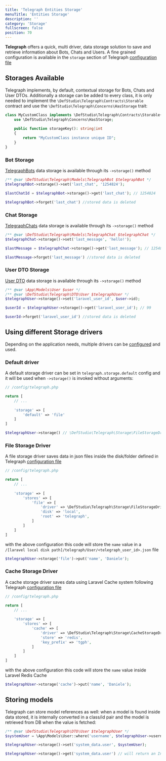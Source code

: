 ```yaml
---
title: 'Telegraph Entities Storage'
menuTitle: 'Entities Storage'
description: ''
category: 'Storage'
fullscreen: false 
position: 70
---
```


**Telegraph** offers a quick, multi driver, data storage solution to save and retrieve information about Bots, Chats and Users. A fine grained configuration is available in the `storage` section of Telegraph [configuration file](installation#configuration)

## Storages Available

Telegraph implements, by default, contextual storage for Bots, Chats and User DTOs. Additionally a storage can be added to every class, it is only needed to implement the `\DefStudio\Telegraph\Contracts\Storable` contract and use the `\DefStudio\Telegraph\Concerns\HasStorage` trait:

```php
class MyCustomClass implements \DefStudio\Telegraph\Contracts\Storable{
    use \DefStudio\Telegraph\Concerns\HasStorage;
    
    public function storageKey(): string|int
    {
        return "MyCustomClass instance unique ID";
    }
}
```

### Bot Storage

[TelegraphBots](models/telegraph-bot) data storage is available through its `->storage()` method  

```php
/** @var \DefStudio\Telegraph\Models\TelegraphBot $telegraphBot */
$telegraphBot->storage()->set('last_chat', '1254824');

$lastChatId = $telegraphBot->storage()->get('last_chat'); // 1254824

$telegraphBot->forget('last_chat') //stored data is deleted
```

### Chat Storage

[TelegraphChats](models/telegraph-chat) data storage is available through its `->storage()` method  

```php
/** @var \DefStudio\Telegraph\Models\TelegraphChat $telegraphChat */
$telegraphChat->storage()->set('last_message', 'hello!');

$lastMessage = $telegraphChat->storage()->get('last_message'); // 1254824

$lastMessage->forget('last_message') //stored data is deleted
```

### User DTO Storage

[User DTO](webhooks/dto#defstudio-telegraph-dto-user) data storage is available through its `->storage()` method  

```php
/** @var \App\Models\User $user */
/** @var \DefStudio\Telegraph\DTO\User $telegraphUser */
$telegraphUser->storage()->set('laravel_user_id', $user->id);

$userId = $telegraphUser->storage()->get('laravel_user_id'); // 99

$userId->forget('laravel_user_id') //stored data is deleted
```

## Using different Storage drivers

Depending on the application needs, multiple drivers can be [configured](installation#configuration) and used. 

### Default driver

A default storage driver can be set in `telegraph.storage.default` config and it will be used when `->storage()` is invoked without arguments:

```php
// /config/telegraph.php

return [
    // ...
    
    'storage' => [
        'default' => 'file'
    ]
]
```

```php
$telegraphUser->storage() // \DefStudio\Telegraph\Storage\FileStorageDriver
```

### File Storage Driver

A file storage driver saves data in json files inside the disk/folder defined in Telegraph [configuration file](installation#configuration)

```php
// /config/telegraph.php

return [
    // ...
    
    'storage' => [
        'stores' => [
            'file' => [
                'driver' => \DefStudio\Telegraph\Storage\FileStorageDriver::class,
                'disk' => 'local',
                'root' => 'telegraph',
            ]
        ]       
    ]
]
```

with the above configuration this code will store the `name`
value in a `/[laravel local disk path]/telegraph/User/<telegraph_user_id>.json` file

```php
$telegraphUser->storage('file')->put('name', 'Daniele');
```


### Cache Storage Driver

A cache storage driver saves data using Laravel Cache system following Telegraph [configuration file](installation#configuration)

```php
// /config/telegraph.php

return [
    // ...
    
    'storage' => [
        'stores' => [
            'cache' => [
                'driver' => \DefStudio\Telegraph\Storage\CacheStorageDriver::class,
                'store' => 'redis',
                'key_prefix' => 'tgph',
            ]
        ]       
    ]
]
```

with the above configuration this code will store the `name`
value inside Laravel Redis Cache

```php
$telegraphUser->storage('cache')->put('name', 'Daniele');
```


## Storing models

Telegraph can store model references as well: when a model is found inside data stored, it is internally converted in a class/id pair and the model is retrieved from DB when the value is fetched:

```php
/** @var \DefStudio\Telegraph\DTO\User $telegraphUser */
$systemUser = \App\Models\User::where('username', $telegraphUser->username());

$telegraphUser->storage()->set('system_data.user', $systemUser);

$telegraphUser->storage()->get('system_data.user') // will return an Instance of \App\Models\User 
```
